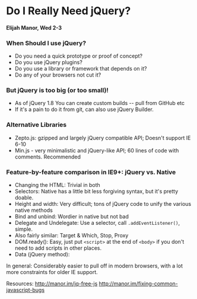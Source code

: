 # Do I Really Need jQuery?
#### Elijah Manor, Wed 2-3

### When Should I use jQuery?
- Do you need a quick prototype or proof of concept?
- Do you use jQuery plugins?
- Do you use a library or framework that depends on it?
- Do any of your browsers not cut it?

### But jQuery is too big (or too small)!
- As of jQuery 1.8 You can create custom builds -- pull from GitHub etc
- If it's a pain to do it from git, can also use jQuery Builder.

### Alternative Libraries
- Zepto.js: gzipped and largely jQuery compatible API; Doesn't support IE 6-10
- Min.js - very minimalistic and jQuery-like API; 60 lines of code with comments. Recommended

### Feature-by-feature comparison in IE9+: jQuery vs. Native
- Changing the HTML: Trivial in both
- Selectors: Native has a little bit less forgiving syntax, but it's pretty doable.
- Height and width: Very difficult; tons of jQuery code to unify the various native methods
- Bind and unbind: Wordier in native but not bad
- Delegate and Undelegate: Use a selector, call `.addEventListener()`, simple. 
- Also fairly similar: Target & Which, Stop, Proxy
- DOM.ready(): Easy, just put `<script>` at the end of `<body>` if you don't need to add scripts in other places. 
- Data (jQuery method):  

In general: Considerably easier to pull off in modern browsers, with a lot more constraints for older IE support.

Resources: http://manor.im/jq-free-js
http://manor.im/fixing-common-javascript-bugs